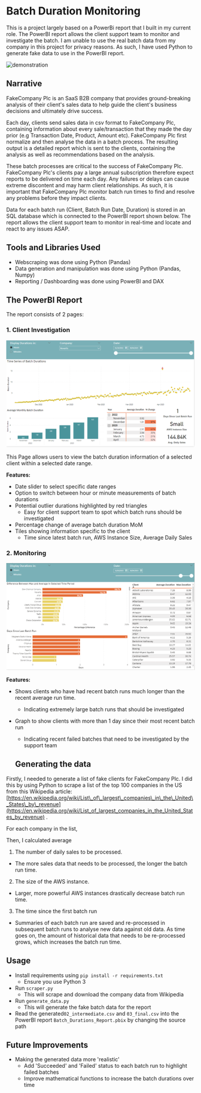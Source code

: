 # Batch Duration Monitoring

This is a project largely based on a PowerBi report that I built in my current role. The PowerBI report allows the client support team to monitor and investigate the batch.
I am unable to use the real batch data from my company in this project for privacy reasons. As such, I have used Python to generate fake data to use in the PowerBI report.


![demonstration](Demo/Demo.gif)
## Narrative

FakeCompany Plc is an SaaS B2B company that provides ground-breaking analysis of their client's sales data to help guide the client's business decisions and ultimately drive success.

Each day, clients send sales data in csv format to FakeCompany Plc, containing information about every sale/transaction that they made the day prior (e.g Transaction Date, Product, Amount etc). FakeCompany Plc first normalize and then analyse the data in a batch process. The resulting output is a detailed report which is sent to the clients, containing the analysis as well as recommendations based on the analysis.

These batch processes are critical to the success of FakeCompany Plc. FakeCompany Plc's clients pay a large annual subscription therefore expect reports to be delivered on time each day. Any failures or delays can cause extreme discontent and may harm client relationships. As such, it is important that FakeCompany Plc monitor batch run times to find and resolve any problems before they impact clients.

Data for each batch run (Client, Batch Run Date, Duration) is stored in an SQL database which is connected to the PowerBI report shown below. The report allows the client support team to monitor in real-time and locate and react to any issues ASAP.

## Tools and Libraries Used

- Webscraping was done using Python (Pandas)
- Data generation and manipulation was done using Python (Pandas, Numpy)
- Reporting / Dashboarding was done using PowerBI and DAX

## The PowerBI Report 

The report consists of 2 pages:

### 1. Client Investigation

![Client Investigation Page](Demo/client_investigation.PNG)

This Page allows users to view the batch duration information of a selected client within a selected date range.

**Features:**

- Date slider to select specific date ranges
- Option to switch between hour or minute measurements of batch durations
- Potential outlier durations highlighted by red triangles
  - Easy for client support team to spot which batch runs should be investigated
- Percentage change of average batch duration MoM
- Tiles showing information specific to the client
  - Time since latest batch run, AWS Instance Size, Average Daily Sales

### 2. Monitoring

![Monitoring Page](Demo/monitoring.PNG)

**Features:**

- Shows clients who have had recent batch runs much longer than the recent average run time.
  - Indicating extremely large batch runs that should be investigated
- Graph to show clients with more than 1 day since their most recent batch run
  - Indicating recent failed batches that need to be investigated by the support team

  ## Generating the data

Firstly, I needed to generate a list of fake clients for FakeCompany Plc. I did this by using Python to scrape a list of the top 100 companies in the US from this Wikipedia article: [https://en.wikipedia.org/wiki/List\_of\_largest\_companies\_in\_the\_United\_States\_by\_revenue](https://en.wikipedia.org/wiki/List_of_largest_companies_in_the_United_States_by_revenue) .

For each company in the list,

Then, I calculated average

1. The number of daily sales to be processed.

- The more sales data that needs to be processed, the longer the batch run time.

2. The size of the AWS instance.

- Larger, more powerful AWS instances drastically decrease batch run time.

3. The time since the first batch run

- Summaries of each batch run are saved and re-processed in subsequent batch runs to analyse new data against old data. As time goes on, the amount of historical data that needs to be re-processed grows, which increases the batch run time.

## Usage

- Install requirements using ```pip install -r requirements.txt```
  - Ensure you use Python 3
- Run ```scraper.py```
  - This will scrape and download the company data from Wikipedia
- Run ```generate_data.py```
  - This will generate the fake batch data for the report
- Read the generated```02_intermediate.csv``` and ```03_final.csv``` into the PowerBI report ```Batch_Durations_Report.pbix``` by changing the source path

## Future Improvements

- Making the generated data more 'realistic'
  - Add 'Succeeded' and 'Failed' status to each batch run to highlight failed batches
  - Improve mathematical functions to increase the batch durations over time

